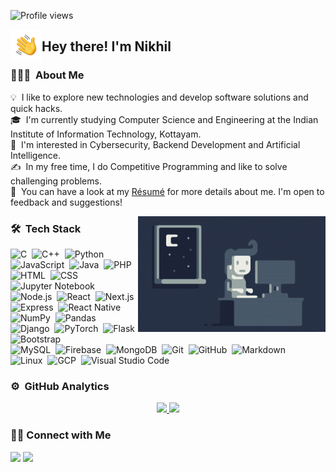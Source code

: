 ![Profile views](https://gpvc.arturio.dev/nikhil9302) <br>

<img alt="Night Coding" src="./assets/Hand%20Wave.gif" width='50' align="left"/><h2>Hey there! I'm Nikhil</h2>
### 👨🏻‍💻 &nbsp;About Me

💡 &nbsp;I like to explore new technologies and develop software solutions and quick hacks.\
🎓 &nbsp;I'm currently studying Computer Science and Engineering at the Indian Institute of Information Technology, Kottayam.\
🌱 &nbsp;I'm interested in Cybersecurity, Backend Development and Artificial Intelligence.\
✍️ &nbsp;In my free time, I do Competitive Programming and like to solve challenging problems.\
📄 &nbsp;You can have a look at my [Résumé](https://drive.google.com/file/d/1KICjsSwOH_xRq13Btuhgm7-UXCqRT5MH/view?usp=sharing) for more details about me. I'm open to feedback and suggestions!

<img alt="Night Coding" src="./assets/Night-Coding.gif" align="right"/>

### 🛠 &nbsp;Tech Stack
![C](https://img.shields.io/badge/-C-05122A?style=flat&logo=C&logoColor=A8B9CC)&nbsp;
![C++](https://img.shields.io/badge/-C++-05122A?style=flat&logo=C%2B%2B&logoColor=00599C)&nbsp;
![Python](https://img.shields.io/badge/-Python-05122A?style=flat&logo=python)&nbsp;
![JavaScript](https://img.shields.io/badge/-JavaScript-05122A?style=flat&logo=javascript)&nbsp;
![Java](https://img.shields.io/badge/-Java-05122A?style=flat&logo=Java&logoColor=FFA518)&nbsp;
![PHP](https://img.shields.io/badge/-PHP-05122A?style=flat&logo=php)
![HTML](https://img.shields.io/badge/-HTML-05122A?style=flat&logo=HTML5)&nbsp;
![CSS](https://img.shields.io/badge/-CSS-05122A?style=flat&logo=CSS3&logoColor=1572B6)\
![Jupyter Notebook](https://img.shields.io/badge/-Jupyter%20Notebook-05122A?style=flat&logo=jupyter)
![Node.js](https://img.shields.io/badge/-Node.js-05122A?style=flat&logo=node.js)&nbsp;
![React](https://img.shields.io/badge/-React-05122A?style=flat&logo=react)&nbsp;
![Next.js](https://img.shields.io/badge/-Next.js-05122A?style=flat&logo=next.js)&nbsp;
![Express](https://img.shields.io/badge/-Express-05122A?style=flat&logo=express)&nbsp;
![React Native](https://img.shields.io/badge/-React%20Native-05122A?style=flat&logo=react)\
![NumPy](https://img.shields.io/badge/-NumPy-05122A?style=flat&logo=numpy)&nbsp;
![Pandas](https://img.shields.io/badge/-Pandas-05122A?style=flat&logo=pandas)&nbsp;
![Django](https://img.shields.io/badge/-Django-05122A?style=flat&logo=django&logoColor=092E20)&nbsp;
![PyTorch](https://img.shields.io/badge/-PyTorch-05122A?style=flat&logo=pytorch)&nbsp;
![Flask](https://img.shields.io/badge/-Flask-05122A?style=flat&logo=flask)&nbsp;
![Bootstrap](https://img.shields.io/badge/-Bootstrap-05122A?style=flat&logo=bootstrap&logoColor=563D7C)\
![MySQL](https://img.shields.io/badge/-MySQL-05122A?style=flat&logo=mysql)&nbsp;
![Firebase](https://img.shields.io/badge/-Firebase-05122A?style=flat&logo=firebase)&nbsp;
![MongoDB](https://img.shields.io/badge/-MongoDB-05122A?style=flat&logo=mongodb)&nbsp;
![Git](https://img.shields.io/badge/-Git-05122A?style=flat&logo=git)&nbsp;
![GitHub](https://img.shields.io/badge/-GitHub-05122A?style=flat&logo=github)&nbsp;
![Markdown](https://img.shields.io/badge/-Markdown-05122A?style=flat&logo=markdown)\
![Linux](https://img.shields.io/badge/-Linux-05122A?style=flat&logo=linux)&nbsp;
![GCP](https://img.shields.io/badge/-GCP-05122A?style=flat&logo=googlecloud)&nbsp;
![Visual Studio Code](https://img.shields.io/badge/-Visual%20Studio%20Code-05122A?style=flat&logo=visual-studio-code&logoColor=007ACC)&nbsp;


### ⚙️ &nbsp;GitHub Analytics

<p align="center">
<a href="https://github.com/nikhil9302">
  <img height="180em" src="https://github-readme-stats-eight-theta.vercel.app/api?username=nikhil9302&show_icons=true&theme=algolia&include_all_commits=true&count_private=true"/>
  <img height="180em" src="https://github-readme-stats-eight-theta.vercel.app/api/top-langs/?username=nikhil9302&layout=compact&langs_count=8&theme=algolia"/>
</a>
</p>

### 🤝🏻 Connect with Me  

<p align>
<a href="https://www.linkedin.com/in/nikhil-menon-8286b9200/"><img src="https://img.shields.io/badge/-Nikhil%20Menon-05122A?style=flat&logo=linkedin"/></a>
<a href="mailto:nikhil9302@gmail.com"><img src="https://img.shields.io/badge/-nikhil9302-05122A?style=flat&logo=gmail"/></a>
</p>

